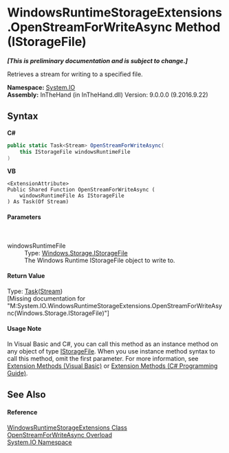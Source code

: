 # WindowsRuntimeStorageExtensions.OpenStreamForWriteAsync Method (IStorageFile)
 _**\[This is preliminary documentation and is subject to change.\]**_

Retrieves a stream for writing to a specified file.

**Namespace:**&nbsp;<a href="N_System_IO">System.IO</a><br />**Assembly:**&nbsp;InTheHand (in InTheHand.dll) Version: 9.0.0.0 (9.2016.9.22)

## Syntax

**C#**<br />
``` C#
public static Task<Stream> OpenStreamForWriteAsync(
	this IStorageFile windowsRuntimeFile
)
```

**VB**<br />
``` VB
<ExtensionAttribute>
Public Shared Function OpenStreamForWriteAsync ( 
	windowsRuntimeFile As IStorageFile
) As Task(Of Stream)
```


#### Parameters
&nbsp;<dl><dt>windowsRuntimeFile</dt><dd>Type: <a href="T_Windows_Storage_IStorageFile">Windows.Storage.IStorageFile</a><br />The Windows Runtime IStorageFile object to write to.</dd></dl>

#### Return Value
Type: <a href="http://msdn2.microsoft.com/en-us/library/dd321424" target="_blank">Task</a>(<a href="http://msdn2.microsoft.com/en-us/library/8f86tw9e" target="_blank">Stream</a>)<br />\[Missing <returns> documentation for "M:System.IO.WindowsRuntimeStorageExtensions.OpenStreamForWriteAsync(Windows.Storage.IStorageFile)"\]

#### Usage Note
In Visual Basic and C#, you can call this method as an instance method on any object of type <a href="T_Windows_Storage_IStorageFile">IStorageFile</a>. When you use instance method syntax to call this method, omit the first parameter. For more information, see <a href="http://msdn.microsoft.com/en-us/library/bb384936.aspx">Extension Methods (Visual Basic)</a> or <a href="http://msdn.microsoft.com/en-us/library/bb383977.aspx">Extension Methods (C# Programming Guide)</a>.

## See Also


#### Reference
<a href="T_System_IO_WindowsRuntimeStorageExtensions">WindowsRuntimeStorageExtensions Class</a><br /><a href="Overload_System_IO_WindowsRuntimeStorageExtensions_OpenStreamForWriteAsync">OpenStreamForWriteAsync Overload</a><br /><a href="N_System_IO">System.IO Namespace</a><br />